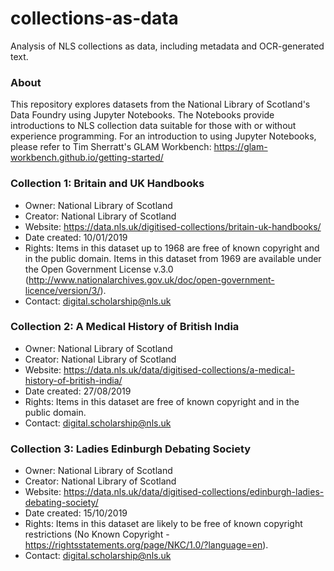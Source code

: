 # collections-as-data
Analysis of NLS collections as data, including metadata and OCR-generated text.

### About
This repository explores datasets from the National Library of Scotland's Data Foundry using Jupyter Notebooks.  The Notebooks provide introductions to NLS collection data suitable for those with or without experience programming.  For an introduction to using Jupyter Notebooks, please refer to Tim Sherratt's GLAM Workbench: https://glam-workbench.github.io/getting-started/

### Collection 1: Britain and UK Handbooks
* Owner: National Library of Scotland
* Creator: National Library of Scotland
* Website: https://data.nls.uk/digitised-collections/britain-uk-handbooks/
* Date created: 10/01/2019
* Rights: Items in this dataset up to 1968 are free of known copyright and in the public domain. Items in this dataset from 1969 are available under the Open Government License v.3.0 (http://www.nationalarchives.gov.uk/doc/open-government-licence/version/3/).
* Contact: digital.scholarship@nls.uk

### Collection 2: A Medical History of British India
* Owner: National Library of Scotland
* Creator: National Library of Scotland
* Website: https://data.nls.uk/data/digitised-collections/a-medical-history-of-british-india/
* Date created: 27/08/2019
* Rights: Items in this dataset are free of known copyright and in the public domain.
* Contact: digital.scholarship@nls.uk

### Collection 3: Ladies Edinburgh Debating Society
* Owner: National Library of Scotland
* Creator: National Library of Scotland
* Website: https://data.nls.uk/data/digitised-collections/edinburgh-ladies-debating-society/
* Date created: 15/10/2019
* Rights: Items in this dataset are likely to be free of known copyright restrictions (No Known Copyright - https://rightsstatements.org/page/NKC/1.0/?language=en).
* Contact: digital.scholarship@nls.uk

